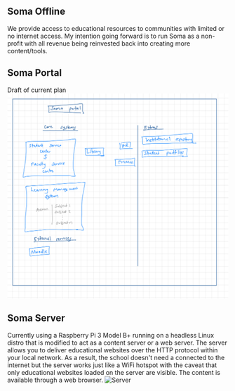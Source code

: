 ## Soma Offline

We provide access to educational resources to communities with limited or no internet access. My intention going forward is to run Soma as a non-profit with all revenue being reinvested back into creating more content/tools.

## Soma Portal  

Draft of current plan
![Plan](./profile/images/plan.jpeg)

## Soma Server

Currently using a Raspberry Pi 3 Model B+ running on a headless Linux distro that is modified to act as a content server or a web server. The server allows you to deliver educational websites over the HTTP  protocol within your local network. As a result, the school doesn't need a connected to the internet but the server works just like a WiFi hotspot with the  caveat that only educational websites loaded on the server are visible. The content is available through a web browser.
![Server](./profile/images/somaserver.jpeg)